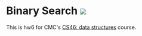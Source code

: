 # Binary Search ![](https://api.travis-ci.com/gPlacide/binary_search.svg?branch=master)

This is hw6 for CMC's [CS46: data structures](https://github.com/gPlacide/cmc-csci046) course.
